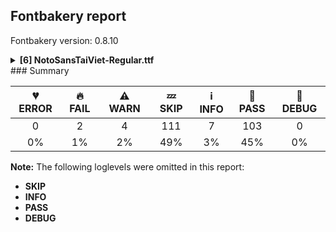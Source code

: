 ## Fontbakery report

Fontbakery version: 0.8.10

<details><summary><b>[6] NotoSansTaiViet-Regular.ttf</b></summary><div><details><summary>🔥 <b>FAIL:</b> Check copyright namerecords match license file. (<a href="https://font-bakery.readthedocs.io/en/stable/fontbakery/profiles/googlefonts.html#com.google.fonts/check/name/license">com.google.fonts/check/name/license</a>)</summary><div>


* 🔥 **FAIL** License file OFL.txt exists but NameID 13 (LICENSE DESCRIPTION) value on platform 3 (WINDOWS) is not specified for that. Value was: "This Font Software is licensed under the SIL Open Font License, Version 1.1. This Font Software is distributed on an "AS IS" BASIS, WITHOUT WARRANTIES OR CONDITIONS OF ANY KIND, either express or implied. See the SIL Open Font License for the specific language, permissions and limitations governing your use of this Font Software." Must be changed to "This Font Software is licensed under the SIL Open Font License, Version 1.1. This license is available with a FAQ at: https://scripts.sil.org/OFL" [code: wrong]
</div></details><details><summary>🔥 <b>FAIL:</b> Check that texts shape as per expectation (<a href="https://font-bakery.readthedocs.io/en/stable/fontbakery/profiles/<Section: Shaping Checks>.html#com.google.fonts/check/shaping/regression">com.google.fonts/check/shaping/regression</a>)</summary><div>


* 🔥 **FAIL** qa/shaping_tests/issues.json: Expected and actual shaping not matching
<div class="shaping">


<style type="text/css">
    @font-face {font-family: "TestFont"; src: url(../../fonts/NotoSansTaiViet/googlefonts/ttf/NotoSansTaiViet-Regular.ttf);}
    .tf { font-family: "TestFont"; }
    .shaping pre { font-size: 1.2rem; }
    .shaping li {
        font-size: 1.2rem;
        border-top: 1px solid #ddd;
        padding: 12px;
        margin-top: 12px;
    }
    .shaping-svg {
        height: 100px;
        margin: 10px;
        transform: matrix(1, 0, 0, -1, 0, 0);
    }
</style>

<h4>qa/shaping_tests/issues.json: Expected and actual shaping not matching</h4>


</div>
<div class="shaping">

<li>Shaping did not match: <span class="tf">ꪠꪳꪠꪷꪠꪸ</span> (Issue #1)</li>


<pre>Expected: uniAAA0=0+674|uniAAB3=0@-49,141+0|uniAAA0=2+674|uniAAB7=2@-49,141+0|uniAAA0=4+674|uniAAB8=4@-49,141+0</pre>



<pre>Got     : uniAAA0=0+674|uniAAB3=0+0|uniAAA0=2+674|uniAAB7=2+0|uniAAA0=4+674|uniAAB8=4+0</pre>



<pre>                                 ++++++++                          ++++++++                          ++++++++
</pre>


Got: <svg class="shaping-svg" xmlns="http://www.w3.org/2000/svg" viewBox="0 0 2022 2362" transform="matrix(1 0 0 -1 0 0)">
<path d="M226.0,-10.0Q169.0,-10.0 137.5,22.0Q106.0,54.0 106.0,137.0Q106.0,151.0 105.0,191.5Q104.0,232.0 100.5,285.5Q97.0,339.0 89.5,394.0Q82.0,449.0 68.0,492.0L12.0,449.0L-11.0,481.0L245.0,702.0Q262.0,716.0 282.5,731.0Q303.0,746.0 317.0,746.0Q337.0,746.0 359.0,724.5Q381.0,703.0 395.0,685.0L446.0,622.0Q487.0,739.0 565.5,851.5Q644.0,964.0 770.0,1055.0L793.0,1019.0Q716.0,962.0 660.5,883.5Q605.0,805.0 568.0,717.0Q531.0,629.0 510.0,543.0L570.0,469.0L540.0,443.0L498.0,488.0Q487.0,433.0 482.0,383.0Q477.0,333.0 477.0,292.0Q477.0,255.0 478.5,212.5Q480.0,170.0 485.0,144.0Q498.0,146.0 511.5,147.5Q525.0,149.0 538.0,149.0Q602.0,149.0 631.5,124.0Q661.0,99.0 661.0,65.0Q661.0,37.0 636.0,13.5Q611.0,-10.0 564.0,-10.0Q533.0,-10.0 500.5,8.5Q468.0,27.0 439.0,70.0Q405.0,55.0 370.0,36.5Q335.0,18.0 299.5,4.0Q264.0,-10.0 226.0,-10.0ZM242.0,59.0Q271.0,59.0 316.0,81.0Q361.0,103.0 413.0,122.0Q401.0,157.0 395.0,204.5Q389.0,252.0 389.0,292.0Q389.0,354.0 398.0,423.0Q407.0,492.0 427.0,562.0L379.0,612.0Q364.0,628.0 346.0,642.0Q328.0,656.0 311.0,656.0Q301.0,656.0 281.0,647.0Q261.0,638.0 230.0,615.0L136.0,544.0L140.0,545.0Q158.0,506.0 169.0,453.0Q180.0,400.0 185.5,343.0Q191.0,286.0 192.5,234.5Q194.0,183.0 194.0,147.0Q194.0,109.0 199.0,90.0Q204.0,71.0 214.5,65.0Q225.0,59.0 242.0,59.0ZM558.0,44.0Q569.0,44.0 578.0,49.5Q587.0,55.0 587.0,67.0Q587.0,95.0 541.0,95.0Q523.0,95.0 505.0,92.0Q517.0,62.0 531.0,53.0Q545.0,44.0 558.0,44.0Z"  transform="translate(0, 793)"/>
<path d="M-503.0,635.0L-527.0,659.0Q-487.0,688.0 -462.5,722.5Q-438.0,757.0 -428.0,790.0Q-438.0,789.0 -449.5,788.5Q-461.0,788.0 -472.0,788.0Q-526.0,788.0 -552.5,813.0Q-579.0,838.0 -579.0,872.0Q-579.0,901.0 -551.5,927.0Q-524.0,953.0 -470.0,953.0Q-421.0,953.0 -392.5,925.0Q-364.0,897.0 -358.0,859.0Q-314.0,873.0 -268.5,893.5Q-223.0,914.0 -177.0,937.0L-158.0,896.0Q-210.0,868.0 -259.5,843.0Q-309.0,818.0 -362.0,803.0Q-375.0,754.0 -414.0,707.5Q-453.0,661.0 -503.0,635.0ZM-466.0,842.0Q-444.0,842.0 -420.0,845.0Q-422.0,869.0 -435.5,884.0Q-449.0,899.0 -472.0,899.0Q-516.0,899.0 -516.0,873.0Q-516.0,863.0 -504.5,852.5Q-493.0,842.0 -466.0,842.0Z"  transform="translate(674, 793)"/>
<path d="M226.0,-10.0Q169.0,-10.0 137.5,22.0Q106.0,54.0 106.0,137.0Q106.0,151.0 105.0,191.5Q104.0,232.0 100.5,285.5Q97.0,339.0 89.5,394.0Q82.0,449.0 68.0,492.0L12.0,449.0L-11.0,481.0L245.0,702.0Q262.0,716.0 282.5,731.0Q303.0,746.0 317.0,746.0Q337.0,746.0 359.0,724.5Q381.0,703.0 395.0,685.0L446.0,622.0Q487.0,739.0 565.5,851.5Q644.0,964.0 770.0,1055.0L793.0,1019.0Q716.0,962.0 660.5,883.5Q605.0,805.0 568.0,717.0Q531.0,629.0 510.0,543.0L570.0,469.0L540.0,443.0L498.0,488.0Q487.0,433.0 482.0,383.0Q477.0,333.0 477.0,292.0Q477.0,255.0 478.5,212.5Q480.0,170.0 485.0,144.0Q498.0,146.0 511.5,147.5Q525.0,149.0 538.0,149.0Q602.0,149.0 631.5,124.0Q661.0,99.0 661.0,65.0Q661.0,37.0 636.0,13.5Q611.0,-10.0 564.0,-10.0Q533.0,-10.0 500.5,8.5Q468.0,27.0 439.0,70.0Q405.0,55.0 370.0,36.5Q335.0,18.0 299.5,4.0Q264.0,-10.0 226.0,-10.0ZM242.0,59.0Q271.0,59.0 316.0,81.0Q361.0,103.0 413.0,122.0Q401.0,157.0 395.0,204.5Q389.0,252.0 389.0,292.0Q389.0,354.0 398.0,423.0Q407.0,492.0 427.0,562.0L379.0,612.0Q364.0,628.0 346.0,642.0Q328.0,656.0 311.0,656.0Q301.0,656.0 281.0,647.0Q261.0,638.0 230.0,615.0L136.0,544.0L140.0,545.0Q158.0,506.0 169.0,453.0Q180.0,400.0 185.5,343.0Q191.0,286.0 192.5,234.5Q194.0,183.0 194.0,147.0Q194.0,109.0 199.0,90.0Q204.0,71.0 214.5,65.0Q225.0,59.0 242.0,59.0ZM558.0,44.0Q569.0,44.0 578.0,49.5Q587.0,55.0 587.0,67.0Q587.0,95.0 541.0,95.0Q523.0,95.0 505.0,92.0Q517.0,62.0 531.0,53.0Q545.0,44.0 558.0,44.0Z"  transform="translate(674, 793)"/>
<path d="M-559.0,635.0L-595.0,691.0Q-560.0,717.0 -510.0,745.5Q-460.0,774.0 -401.5,802.0Q-343.0,830.0 -282.0,856.0Q-221.0,882.0 -164.0,902.0L-148.0,863.0Q-207.0,836.0 -271.0,803.0Q-335.0,770.0 -393.5,737.0Q-452.0,704.0 -496.0,677.0Q-540.0,650.0 -559.0,635.0Z"  transform="translate(1348, 793)"/>
<path d="M226.0,-10.0Q169.0,-10.0 137.5,22.0Q106.0,54.0 106.0,137.0Q106.0,151.0 105.0,191.5Q104.0,232.0 100.5,285.5Q97.0,339.0 89.5,394.0Q82.0,449.0 68.0,492.0L12.0,449.0L-11.0,481.0L245.0,702.0Q262.0,716.0 282.5,731.0Q303.0,746.0 317.0,746.0Q337.0,746.0 359.0,724.5Q381.0,703.0 395.0,685.0L446.0,622.0Q487.0,739.0 565.5,851.5Q644.0,964.0 770.0,1055.0L793.0,1019.0Q716.0,962.0 660.5,883.5Q605.0,805.0 568.0,717.0Q531.0,629.0 510.0,543.0L570.0,469.0L540.0,443.0L498.0,488.0Q487.0,433.0 482.0,383.0Q477.0,333.0 477.0,292.0Q477.0,255.0 478.5,212.5Q480.0,170.0 485.0,144.0Q498.0,146.0 511.5,147.5Q525.0,149.0 538.0,149.0Q602.0,149.0 631.5,124.0Q661.0,99.0 661.0,65.0Q661.0,37.0 636.0,13.5Q611.0,-10.0 564.0,-10.0Q533.0,-10.0 500.5,8.5Q468.0,27.0 439.0,70.0Q405.0,55.0 370.0,36.5Q335.0,18.0 299.5,4.0Q264.0,-10.0 226.0,-10.0ZM242.0,59.0Q271.0,59.0 316.0,81.0Q361.0,103.0 413.0,122.0Q401.0,157.0 395.0,204.5Q389.0,252.0 389.0,292.0Q389.0,354.0 398.0,423.0Q407.0,492.0 427.0,562.0L379.0,612.0Q364.0,628.0 346.0,642.0Q328.0,656.0 311.0,656.0Q301.0,656.0 281.0,647.0Q261.0,638.0 230.0,615.0L136.0,544.0L140.0,545.0Q158.0,506.0 169.0,453.0Q180.0,400.0 185.5,343.0Q191.0,286.0 192.5,234.5Q194.0,183.0 194.0,147.0Q194.0,109.0 199.0,90.0Q204.0,71.0 214.5,65.0Q225.0,59.0 242.0,59.0ZM558.0,44.0Q569.0,44.0 578.0,49.5Q587.0,55.0 587.0,67.0Q587.0,95.0 541.0,95.0Q523.0,95.0 505.0,92.0Q517.0,62.0 531.0,53.0Q545.0,44.0 558.0,44.0Z"  transform="translate(1348, 793)"/>
<path d="M-584.0,635.0L-606.0,698.0Q-580.0,704.0 -521.5,726.0Q-463.0,748.0 -392.0,779.0Q-408.0,799.0 -422.0,816.0Q-436.0,833.0 -448.0,846.0L-419.0,868.0Q-404.0,854.0 -387.0,835.5Q-370.0,817.0 -352.0,796.0Q-306.0,816.0 -261.0,837.5Q-216.0,859.0 -176.0,880.0L-152.0,842.0Q-189.0,820.0 -230.0,796.5Q-271.0,773.0 -313.0,751.0Q-301.0,736.0 -288.5,720.5Q-276.0,705.0 -264.0,688.0L-311.0,662.0Q-322.0,679.0 -333.5,696.0Q-345.0,713.0 -356.0,729.0Q-420.0,697.0 -479.5,672.0Q-539.0,647.0 -584.0,635.0Z"  transform="translate(2022, 793)"/>
</svg>
 Expected: <svg class="shaping-svg" xmlns="http://www.w3.org/2000/svg" viewBox="0 0 2022 2362" transform="matrix(1 0 0 -1 0 0)">
<path d="M226.0,-10.0Q169.0,-10.0 137.5,22.0Q106.0,54.0 106.0,137.0Q106.0,151.0 105.0,191.5Q104.0,232.0 100.5,285.5Q97.0,339.0 89.5,394.0Q82.0,449.0 68.0,492.0L12.0,449.0L-11.0,481.0L245.0,702.0Q262.0,716.0 282.5,731.0Q303.0,746.0 317.0,746.0Q337.0,746.0 359.0,724.5Q381.0,703.0 395.0,685.0L446.0,622.0Q487.0,739.0 565.5,851.5Q644.0,964.0 770.0,1055.0L793.0,1019.0Q716.0,962.0 660.5,883.5Q605.0,805.0 568.0,717.0Q531.0,629.0 510.0,543.0L570.0,469.0L540.0,443.0L498.0,488.0Q487.0,433.0 482.0,383.0Q477.0,333.0 477.0,292.0Q477.0,255.0 478.5,212.5Q480.0,170.0 485.0,144.0Q498.0,146.0 511.5,147.5Q525.0,149.0 538.0,149.0Q602.0,149.0 631.5,124.0Q661.0,99.0 661.0,65.0Q661.0,37.0 636.0,13.5Q611.0,-10.0 564.0,-10.0Q533.0,-10.0 500.5,8.5Q468.0,27.0 439.0,70.0Q405.0,55.0 370.0,36.5Q335.0,18.0 299.5,4.0Q264.0,-10.0 226.0,-10.0ZM242.0,59.0Q271.0,59.0 316.0,81.0Q361.0,103.0 413.0,122.0Q401.0,157.0 395.0,204.5Q389.0,252.0 389.0,292.0Q389.0,354.0 398.0,423.0Q407.0,492.0 427.0,562.0L379.0,612.0Q364.0,628.0 346.0,642.0Q328.0,656.0 311.0,656.0Q301.0,656.0 281.0,647.0Q261.0,638.0 230.0,615.0L136.0,544.0L140.0,545.0Q158.0,506.0 169.0,453.0Q180.0,400.0 185.5,343.0Q191.0,286.0 192.5,234.5Q194.0,183.0 194.0,147.0Q194.0,109.0 199.0,90.0Q204.0,71.0 214.5,65.0Q225.0,59.0 242.0,59.0ZM558.0,44.0Q569.0,44.0 578.0,49.5Q587.0,55.0 587.0,67.0Q587.0,95.0 541.0,95.0Q523.0,95.0 505.0,92.0Q517.0,62.0 531.0,53.0Q545.0,44.0 558.0,44.0Z"  transform="translate(0, 793)"/>
<path d="M-503.0,635.0L-527.0,659.0Q-487.0,688.0 -462.5,722.5Q-438.0,757.0 -428.0,790.0Q-438.0,789.0 -449.5,788.5Q-461.0,788.0 -472.0,788.0Q-526.0,788.0 -552.5,813.0Q-579.0,838.0 -579.0,872.0Q-579.0,901.0 -551.5,927.0Q-524.0,953.0 -470.0,953.0Q-421.0,953.0 -392.5,925.0Q-364.0,897.0 -358.0,859.0Q-314.0,873.0 -268.5,893.5Q-223.0,914.0 -177.0,937.0L-158.0,896.0Q-210.0,868.0 -259.5,843.0Q-309.0,818.0 -362.0,803.0Q-375.0,754.0 -414.0,707.5Q-453.0,661.0 -503.0,635.0ZM-466.0,842.0Q-444.0,842.0 -420.0,845.0Q-422.0,869.0 -435.5,884.0Q-449.0,899.0 -472.0,899.0Q-516.0,899.0 -516.0,873.0Q-516.0,863.0 -504.5,852.5Q-493.0,842.0 -466.0,842.0Z"  transform="translate(625, 934)"/>
<path d="M226.0,-10.0Q169.0,-10.0 137.5,22.0Q106.0,54.0 106.0,137.0Q106.0,151.0 105.0,191.5Q104.0,232.0 100.5,285.5Q97.0,339.0 89.5,394.0Q82.0,449.0 68.0,492.0L12.0,449.0L-11.0,481.0L245.0,702.0Q262.0,716.0 282.5,731.0Q303.0,746.0 317.0,746.0Q337.0,746.0 359.0,724.5Q381.0,703.0 395.0,685.0L446.0,622.0Q487.0,739.0 565.5,851.5Q644.0,964.0 770.0,1055.0L793.0,1019.0Q716.0,962.0 660.5,883.5Q605.0,805.0 568.0,717.0Q531.0,629.0 510.0,543.0L570.0,469.0L540.0,443.0L498.0,488.0Q487.0,433.0 482.0,383.0Q477.0,333.0 477.0,292.0Q477.0,255.0 478.5,212.5Q480.0,170.0 485.0,144.0Q498.0,146.0 511.5,147.5Q525.0,149.0 538.0,149.0Q602.0,149.0 631.5,124.0Q661.0,99.0 661.0,65.0Q661.0,37.0 636.0,13.5Q611.0,-10.0 564.0,-10.0Q533.0,-10.0 500.5,8.5Q468.0,27.0 439.0,70.0Q405.0,55.0 370.0,36.5Q335.0,18.0 299.5,4.0Q264.0,-10.0 226.0,-10.0ZM242.0,59.0Q271.0,59.0 316.0,81.0Q361.0,103.0 413.0,122.0Q401.0,157.0 395.0,204.5Q389.0,252.0 389.0,292.0Q389.0,354.0 398.0,423.0Q407.0,492.0 427.0,562.0L379.0,612.0Q364.0,628.0 346.0,642.0Q328.0,656.0 311.0,656.0Q301.0,656.0 281.0,647.0Q261.0,638.0 230.0,615.0L136.0,544.0L140.0,545.0Q158.0,506.0 169.0,453.0Q180.0,400.0 185.5,343.0Q191.0,286.0 192.5,234.5Q194.0,183.0 194.0,147.0Q194.0,109.0 199.0,90.0Q204.0,71.0 214.5,65.0Q225.0,59.0 242.0,59.0ZM558.0,44.0Q569.0,44.0 578.0,49.5Q587.0,55.0 587.0,67.0Q587.0,95.0 541.0,95.0Q523.0,95.0 505.0,92.0Q517.0,62.0 531.0,53.0Q545.0,44.0 558.0,44.0Z"  transform="translate(674, 793)"/>
<path d="M-559.0,635.0L-595.0,691.0Q-560.0,717.0 -510.0,745.5Q-460.0,774.0 -401.5,802.0Q-343.0,830.0 -282.0,856.0Q-221.0,882.0 -164.0,902.0L-148.0,863.0Q-207.0,836.0 -271.0,803.0Q-335.0,770.0 -393.5,737.0Q-452.0,704.0 -496.0,677.0Q-540.0,650.0 -559.0,635.0Z"  transform="translate(1299, 934)"/>
<path d="M226.0,-10.0Q169.0,-10.0 137.5,22.0Q106.0,54.0 106.0,137.0Q106.0,151.0 105.0,191.5Q104.0,232.0 100.5,285.5Q97.0,339.0 89.5,394.0Q82.0,449.0 68.0,492.0L12.0,449.0L-11.0,481.0L245.0,702.0Q262.0,716.0 282.5,731.0Q303.0,746.0 317.0,746.0Q337.0,746.0 359.0,724.5Q381.0,703.0 395.0,685.0L446.0,622.0Q487.0,739.0 565.5,851.5Q644.0,964.0 770.0,1055.0L793.0,1019.0Q716.0,962.0 660.5,883.5Q605.0,805.0 568.0,717.0Q531.0,629.0 510.0,543.0L570.0,469.0L540.0,443.0L498.0,488.0Q487.0,433.0 482.0,383.0Q477.0,333.0 477.0,292.0Q477.0,255.0 478.5,212.5Q480.0,170.0 485.0,144.0Q498.0,146.0 511.5,147.5Q525.0,149.0 538.0,149.0Q602.0,149.0 631.5,124.0Q661.0,99.0 661.0,65.0Q661.0,37.0 636.0,13.5Q611.0,-10.0 564.0,-10.0Q533.0,-10.0 500.5,8.5Q468.0,27.0 439.0,70.0Q405.0,55.0 370.0,36.5Q335.0,18.0 299.5,4.0Q264.0,-10.0 226.0,-10.0ZM242.0,59.0Q271.0,59.0 316.0,81.0Q361.0,103.0 413.0,122.0Q401.0,157.0 395.0,204.5Q389.0,252.0 389.0,292.0Q389.0,354.0 398.0,423.0Q407.0,492.0 427.0,562.0L379.0,612.0Q364.0,628.0 346.0,642.0Q328.0,656.0 311.0,656.0Q301.0,656.0 281.0,647.0Q261.0,638.0 230.0,615.0L136.0,544.0L140.0,545.0Q158.0,506.0 169.0,453.0Q180.0,400.0 185.5,343.0Q191.0,286.0 192.5,234.5Q194.0,183.0 194.0,147.0Q194.0,109.0 199.0,90.0Q204.0,71.0 214.5,65.0Q225.0,59.0 242.0,59.0ZM558.0,44.0Q569.0,44.0 578.0,49.5Q587.0,55.0 587.0,67.0Q587.0,95.0 541.0,95.0Q523.0,95.0 505.0,92.0Q517.0,62.0 531.0,53.0Q545.0,44.0 558.0,44.0Z"  transform="translate(1348, 793)"/>
<path d="M-584.0,635.0L-606.0,698.0Q-580.0,704.0 -521.5,726.0Q-463.0,748.0 -392.0,779.0Q-408.0,799.0 -422.0,816.0Q-436.0,833.0 -448.0,846.0L-419.0,868.0Q-404.0,854.0 -387.0,835.5Q-370.0,817.0 -352.0,796.0Q-306.0,816.0 -261.0,837.5Q-216.0,859.0 -176.0,880.0L-152.0,842.0Q-189.0,820.0 -230.0,796.5Q-271.0,773.0 -313.0,751.0Q-301.0,736.0 -288.5,720.5Q-276.0,705.0 -264.0,688.0L-311.0,662.0Q-322.0,679.0 -333.5,696.0Q-345.0,713.0 -356.0,729.0Q-420.0,697.0 -479.5,672.0Q-539.0,647.0 -584.0,635.0Z"  transform="translate(1973, 934)"/>
</svg>


</div> [code: shaping-regression]
</div></details><details><summary>⚠ <b>WARN:</b> Ensure fonts have ScriptLangTags declared on the 'meta' table. (<a href="https://font-bakery.readthedocs.io/en/stable/fontbakery/profiles/googlefonts.html#com.google.fonts/check/meta/script_lang_tags">com.google.fonts/check/meta/script_lang_tags</a>)</summary><div>


* ⚠ **WARN** This font file does not have a 'meta' table. [code: lacks-meta-table]
</div></details><details><summary>⚠ <b>WARN:</b> Check font contains no unreachable glyphs (<a href="https://font-bakery.readthedocs.io/en/stable/fontbakery/profiles/universal.html#com.google.fonts/check/unreachable_glyphs">com.google.fonts/check/unreachable_glyphs</a>)</summary><div>


* ⚠ **WARN** The following glyphs could not be reached by codepoint or substitution rules:

	- uni00A0.1
 [code: unreachable-glyphs]
</div></details><details><summary>⚠ <b>WARN:</b> Check if each glyph has the recommended amount of contours. (<a href="https://font-bakery.readthedocs.io/en/stable/fontbakery/profiles/universal.html#com.google.fonts/check/contour_count">com.google.fonts/check/contour_count</a>)</summary><div>


* ⚠ **WARN** This check inspects the glyph outlines and detects the total number of contours in each of them. The expected values are infered from the typical ammounts of contours observed in a large collection of reference font families. The divergences listed below may simply indicate a significantly different design on some of your glyphs. On the other hand, some of these may flag actual bugs in the font such as glyphs mapped to an incorrect codepoint. Please consider reviewing the design and codepoint assignment of these to make sure they are correct.

The following glyphs do not have the recommended number of contours:

	- Glyph name: aogonek	Contours detected: 3	Expected: 2

	- Glyph name: uogonek	Contours detected: 2	Expected: 1

	- Glyph name: aogonek	Contours detected: 3	Expected: 2 

	- And Glyph name: uogonek	Contours detected: 2	Expected: 1
 [code: contour-count]
</div></details><details><summary>⚠ <b>WARN:</b> Check mark characters are in GDEF mark glyph class. (<a href="https://font-bakery.readthedocs.io/en/stable/fontbakery/profiles/gdef.html#com.google.fonts/check/gdef_mark_chars">com.google.fonts/check/gdef_mark_chars</a>)</summary><div>


* ⚠ **WARN** The following mark characters could be in the GDEF mark glyph class:
	 acutecomb (U+0301), gravecomb (U+0300), tildecomb (U+0303), uni0302 (U+0302), uni0304 (U+0304), uni0306 (U+0306), uni0307 (U+0307), uni0308 (U+0308), uni030A (U+030A), uni030B (U+030B) and 5 more.

Use -F or --full-lists to disable shortening of long lists. [code: mark-chars]
</div></details><br></div></details>
### Summary

| 💔 ERROR | 🔥 FAIL | ⚠ WARN | 💤 SKIP | ℹ INFO | 🍞 PASS | 🔎 DEBUG |
|:-----:|:----:|:----:|:----:|:----:|:----:|:----:|
| 0 | 2 | 4 | 111 | 7 | 103 | 0 |
| 0% | 1% | 2% | 49% | 3% | 45% | 0% |

**Note:** The following loglevels were omitted in this report:
* **SKIP**
* **INFO**
* **PASS**
* **DEBUG**
